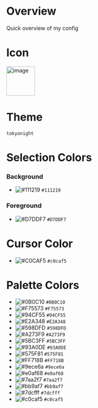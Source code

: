 # Overview
Quick overview of my config

# Icon
<img width="75" height="77" alt="image" src="https://github.com/user-attachments/assets/61f844ff-3cc2-4d0b-bc6b-af29c455669b" />


# Theme
`tokyonight`

# Selection Colors
### Background
- ![#111219](https://placehold.co/15x15/111219/111219.png) `#111219`
### Foreground
- ![#D7DDF7](https://placehold.co/15x15/D7DDF7/D7DDF7.png) `#D7DDF7`

# Cursor Color

- ![#C0CAF5](https://placehold.co/15x15/c0caf5/c0caf5.png) `#c0caf5`

# Palette Colors
- ![#0B0C10](https://placehold.co/15x15/0B0C10/0B0C10.png) `#0B0C10`
- ![#F75573](https://placehold.co/15x15/F75573/F75573.png) `#F75573`
- ![#94CF55](https://placehold.co/15x15/94CF55/94CF55.png) `#94CF55`
- ![#E2A348](https://placehold.co/15x15/E2A348/E2A348.png) `#E2A348`
- ![#598DFD](https://placehold.co/15x15/598DFD/598DFD.png) `#598DFD`
- ![#A273F9](https://placehold.co/15x15/A273F9/A273F9.png) `#A273F9`
- ![#5BC3FF](https://placehold.co/15x15/5BC3FF/5BC3FF.png) `#5BC3FF`
- ![#93A0DE](https://placehold.co/15x15/93A0DE/93A0DE.png) `#93A0DE`
- ![#575F81](https://placehold.co/15x15/575F81/575F81.png) `#575F81`
- ![#FF718B](https://placehold.co/15x15/FF718B/FF718B.png) `#FF718B`
- ![#9ece6a](https://placehold.co/15x15/9ece6a/9ece6a.png) `#9ece6a`
- ![#e0af68](https://placehold.co/15x15/e0af68/e0af68.png) `#e0af68`
- ![#7aa2f7](https://placehold.co/15x15/7aa2f7/7aa2f7.png) `#7aa2f7`
- ![#bb9af7](https://placehold.co/15x15/bb9af7/bb9af7.png) `#bb9af7`
- ![#7dcfff](https://placehold.co/15x15/7dcfff/7dcfff.png) `#7dcfff`
- ![#c0caf5](https://placehold.co/15x15/c0caf5/c0caf5.png) `#c0caf5`
